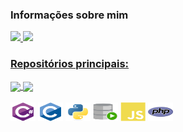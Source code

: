 ### Informações sobre mim

<div>
  <a href="https://github.com/sakikout">
  <img height="160em" src="https://github-readme-stats.vercel.app/api?username=sakikout&show_icons=&theme=shadow_red&include_all_commits=true&count_private=true"/>
  <img height="160em" src="https://github-readme-stats.vercel.app/api/top-langs/?username=sakikout&layout=compact&langs_count=7&theme=shadow_red"/>
</div>

### Repositórios principais:

<a href="https://github.com/sakikout/Portifolio-Angular">
  <img align="center" src="https://github-readme-stats.vercel.app/api/pin/?username=sakikout&repo=Portifolio-Angular&theme=shadow_red"/>
</a>
<a href="https://github.com/sakikout/Polls-to-Graph-Python">
  <img align="center" src="https://github-readme-stats.vercel.app/api/pin/?username=sakikout&repo=Polls-to-Graph-Python&theme=shadow_red"/>
</a>

<div style="display: inline_block"><br>
  <img align="center" alt="Linne-Csharp" height="30" width="40" src="https://raw.githubusercontent.com/devicons/devicon/master/icons/csharp/csharp-original.svg">
  <img align="center" alt="Linne-C" height="30" width="40" src="https://raw.githubusercontent.com/devicons/devicon/master/icons/c/c-original.svg">
  <img align="center" alt="Linne-Python" height="30" width="40" src="https://raw.githubusercontent.com/devicons/devicon/master/icons/python/python-original.svg">
  <img align="center" alt="Linne-SQL" height="30" width="40" src="https://raw.githubusercontent.com/devicons/devicon/master/icons/sqldeveloper/sqldeveloper-original.svg">
  <img align="center" alt="Linne-Js" height="30" width="40" src="https://raw.githubusercontent.com/devicons/devicon/master/icons/javascript/javascript-plain.svg">
  <img align="center" alt="Linne-PHP" height="30" width="40" src="https://raw.githubusercontent.com/devicons/devicon/master/icons/php/php-original.svg">
</div>

